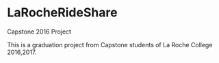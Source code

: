# LaRocheRideShare
Capstone 2016 Project

This is a graduation project from Capstone students of La Roche College 2016,2017.